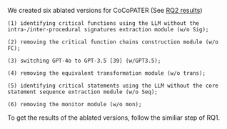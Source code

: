 We created six ablated versions for CoCoPATER (See [RQ2 results](https://github.com/CCpatchCopalot/COCOPATER/tree/main/RQ2.Ablation/results.json))

    (1) identifying critical functions using the LLM without the intra-/inter-procedural signatures extraction module (w/o Sig);

    (2) removing the critical function chains construction module (w/o FC); 

    (3) switching GPT-4o to GPT-3.5 [39] (w/GPT3.5);

    (4) removing the equivalent transformation module (w/o trans);

    (5) identifying critical statements using the LLM without the core statement sequence extraction module (w/o Seq);

    (6) removing the monitor module (w/o mon);

To get the results of the ablated versions, follow the similiar step of RQ1.
